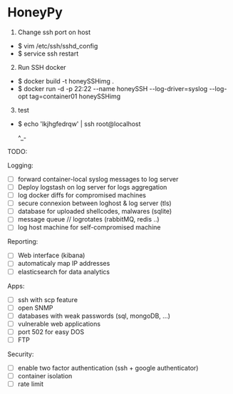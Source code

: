 # HoneyPy

1. Change ssh port on host
- $ vim /etc/ssh/sshd_config
- $ service ssh restart

2. Run SSH docker
- $ docker build -t honeySSHimg .
- $ docker run -d -p 22:22  --name honeySSH  --log-driver=syslog --log-opt tag=container01  honeySSHimg

3. test
- $ echo 'lkjhgfedrqw' | ssh root@localhost

	^_-
	
	
TODO:

Logging:
- [ ] forward container-local syslog messages to log server
- [ ] Deploy logstash on log server for logs aggregation
- [ ] log docker diffs for compromised machines
- [ ] secure connexion between loghost & log server (tls)
- [ ] database for uploaded shellcodes, malwares (sqlite)
- [ ] message queue // logrotates (rabbitMQ, redis ..)
- [ ] log host machine for self-compromised machine

Reporting:
- [ ] Web interface (kibana)
- [ ] automaticaly map IP addresses
- [ ] elasticsearch for data analytics

Apps:
- [ ] ssh with scp feature
- [ ] open SNMP
- [ ] databases with weak passwords (sql, mongoDB, ...)
- [ ] vulnerable web applications
- [ ] port 502 for easy DOS
- [ ] FTP

Security:
- [ ] enable two factor authentication (ssh + google authenticator)
- [ ] container isolation
- [ ] rate limit
